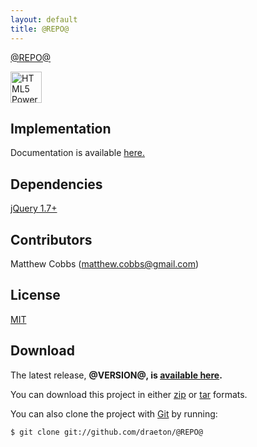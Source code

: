 ```yaml
---
layout: default
title: @REPO@
---
```


<link rel="stylesheet" href="css/@REPO@-@VERSION@-min.css">

<section id="main" role="main">

[@REPO@](http://draeton.github.com/@REPO@/) 

<a href="http://www.w3.org/html/logo/"><img src="http://www.w3.org/html/logo/badge/html5-badge-h-css3-graphics.png" height="50" alt="HTML5 Powered with CSS3 / Styling, and Graphics" title="HTML5 Powered with CSS3 / Styling, and Graphics"></a>
    

## Implementation

Documentation is available [here.](docs/@REPO@.html)
    

## Dependencies

[jQuery 1.7+](http://jquery.com/)


## Contributors

Matthew Cobbs (matthew.cobbs@gmail.com)


## License

[MIT](https://raw.github.com/draeton/@REPO@/master/LICENSE)


## Download

The latest release, **@VERSION@, is [available here](dist/@REPO@-@VERSION@.zip).**

You can download this project in either [zip](https://github.com/draeton/@REPO@/zipball/master) 
or [tar](https://github.com/draeton/@REPO@/tarball/master) formats.

You can also clone the project with [Git](http://git-scm.com) by running:

    $ git clone git://github.com/draeton/@REPO@

</section>

<script src="js/@REPO@-@VERSION@-min.js"></script>
<script>
$(document).ready(function () {
});
</script>